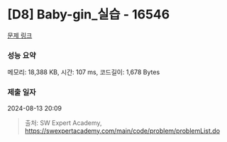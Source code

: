 # [D8] Baby-gin_실습 - 16546 

[문제 링크](https://swexpertacademy.com/main/code/problem/problemDetail.do?contestProbId=AYZS3UfKuQgDFARc) 

### 성능 요약

메모리: 18,388 KB, 시간: 107 ms, 코드길이: 1,678 Bytes

### 제출 일자

2024-08-13 20:09



> 출처: SW Expert Academy, https://swexpertacademy.com/main/code/problem/problemList.do